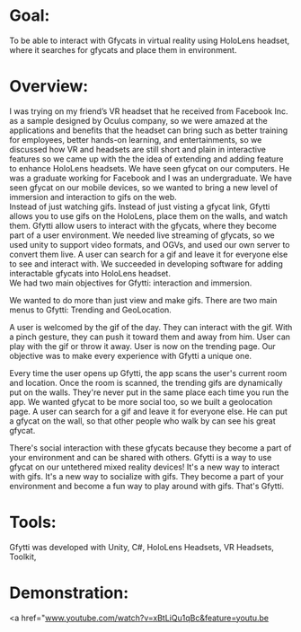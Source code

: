 # Goal: 
To be able to interact with Gfycats in virtual reality using HoloLens headset, where it searches for gfycats and place them in environment.
# Overview: 
I was trying on my friend’s VR headset that he received from Facebook Inc. as a sample designed by Oculus company, so we were
amazed at the applications and benefits that the headset can bring such as better training for employees, better hands-on learning, and
entertainments, so we discussed how VR and headsets are still short and
plain in interactive features so we came up with the the idea of extending and adding feature to enhance HoloLens headsets. We have seen gfycat
on our computers. He was a graduate working for Facebook and I was an undergraduate. We have seen gfycat on our mobile devices, so we wanted to bring a new level of immersion and interaction to gifs on the
web. <br/> Instead of just watching gifs. Instead of just visting a gfycat link, Gfytti allows you to use gifs on the HoloLens, place them on the walls,
and watch them. Gfytti allow users to interact with the gfycats, where they become part of a user environment. We needed live streaming of
gfycats, so we used unity to support video formats, and OGVs, and used our own server to convert them live. A user can search for a gif and
leave it for everyone else to see and interact with. We succeeded in developing software for adding interactable gfycats into HoloLens headset. <br/>
We had two main objectives for Gfytti: interaction and immersion.<br/>

We wanted to do more than just view and make gifs. There are two main menus to Gfytti: Trending and GeoLocation.<br/>

A user is welcomed by the gif of the day. They can interact with the gif. With a pinch gesture, they can push it toward them and away from him. User can play with the gif or throw it away. User is now on the trending page. Our objective was to make every experience with Gfytti a unique one. 

Every time the user opens up Gfytti, the app scans the user's current room and location. Once the room is scanned, the trending gifs are dynamically put on the walls. They're never put in the same place each time you run the app. We wanted gfycat to be more social too, so we built a geolocation page. A user can search for a gif and leave it for everyone else. He can put a gfycat on the wall, so that other people who walk by can see his great gfycat. 

There's social interaction with these gfycats because they become a part of your environment and can be shared with others. Gfytti is a way to use gfycat on our untethered mixed reality devices! It's a new way to interact with gifs. It's a new way to socialize with gifs. They become a part of your environment and become a fun way to play around with gifs. That's Gfytti. <br/>



# Tools: 
Gfytti was developed with Unity, C#, HoloLens Headsets, VR Headsets, Toolkit, 
# Demonstration:
<a href="www.youtube.com/watch?v=xBtLiQu1qBc&feature=youtu.be
